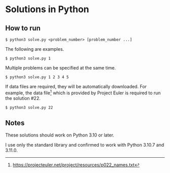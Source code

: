 # Solutions in Python

## How to run

```
$ python3 solve.py <problem_number> [problem_number ...]
```

The following are examples.

```
$ python3 solve.py 1
```

Multiple problems can be specified at the same time.
```
$ python3 solve.py 1 2 3 4 5
```

If data files are required, they will be automatically downloaded. For example, the data file[^1] which is provided by Project Euler is required to run the solution #22.
```
$ python3 solve.py 22
```

[^1]:  https://projecteuler.net/project/resources/p022_names.txt
  
## Notes

These solutions should work on Python 3.10 or later.

I use only the standard library and confirmed to work with Python 3.10.7 and 3.11.0.
